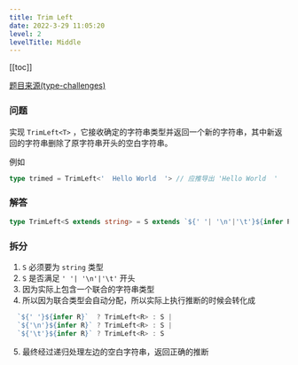 ```yaml
---
title: Trim Left
date: 2022-3-29 11:05:20
level: 2
levelTitle: Middle
---
```


[[toc]]

[题目来源(type-challenges)](https://github.com/type-challenges/type-challenges/blob/master/questions/106-medium-trimleft/README.zh-CN.md)

### 问题
实现 `TrimLeft<T>` ，它接收确定的字符串类型并返回一个新的字符串，其中新返回的字符串删除了原字符串开头的空白字符串。

例如
```typescript
type trimed = TrimLeft<'  Hello World  '> // 应推导出 'Hello World  '
```

### 解答
```typescript
type TrimLeft<S extends string> = S extends `${' '| '\n'|'\t'}${infer R}` ? TrimLeft<R> : S
```

### 拆分
1. `S` 必须要为 `string` 类型
2. `S` 是否满足 `' '| '\n'|'\t'` 开头
3. 因为实际上包含一个联合的字符串类型
4. 所以因为联合类型会自动分配，所以实际上执行推断的时候会转化成
```typescript
  `${' '}${infer R}`  ? TrimLeft<R> : S |
  `${'\n'}${infer R}` ? TrimLeft<R> : S | 
  `${'\t'}${infer R}` ? TrimLeft<R> : S
```
5. 最终经过递归处理左边的空白字符串，返回正确的推断
